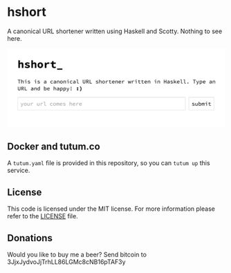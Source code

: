 hshort
======
A canonical URL shortener written using Haskell and Scotty. Nothing to see here.

[![screenshot](/screenshot.png)](http://hshort.co)

## Docker and tutum.co
A `tutum.yaml` file is provided in this repository, so you can `tutum up` this
service.

## License
This code is licensed under the MIT license. For more information please refer
to the [LICENSE](/LICENSE) file.

## Donations
Would you like to buy me a beer? Send bitcoin to 3JjxJydvoJjTrhLL86LGMc8cNB16pTAF3y
